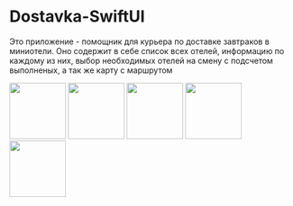 # Dostavka-SwiftUI

Это приложение - помощник для курьера по доставке завтраков в миниотели.
Оно содержит в себе список всех отелей, информацию по каждому из них, выбор необходимых отелей на смену с подсчетом выполненых, а так же карту с маршрутом

<p float="left">
  <img src="https://user-images.githubusercontent.com/108677019/188879570-73842a3f-6be4-4f1e-89f5-d3da9ddde834.PNG" width="100" />
  <img src="https://user-images.githubusercontent.com/108677019/188879606-f0ee3efd-4a18-4322-b05d-7b5442e13459.PNG" width="100" /> 
  <img src="https://user-images.githubusercontent.com/108677019/188879617-f13bd4de-62e5-4043-8065-8d954980aba4.PNG" width="100" />
  <img src="https://user-images.githubusercontent.com/108677019/188879621-b9d8a857-af07-4b5a-be12-da9be789eba0.PNG" width="100" />
  <img src="https://user-images.githubusercontent.com/108677019/188879629-e11e8c37-a8b3-452e-8b9c-0119e527eb0c.PNG" width="100" />
</p>
